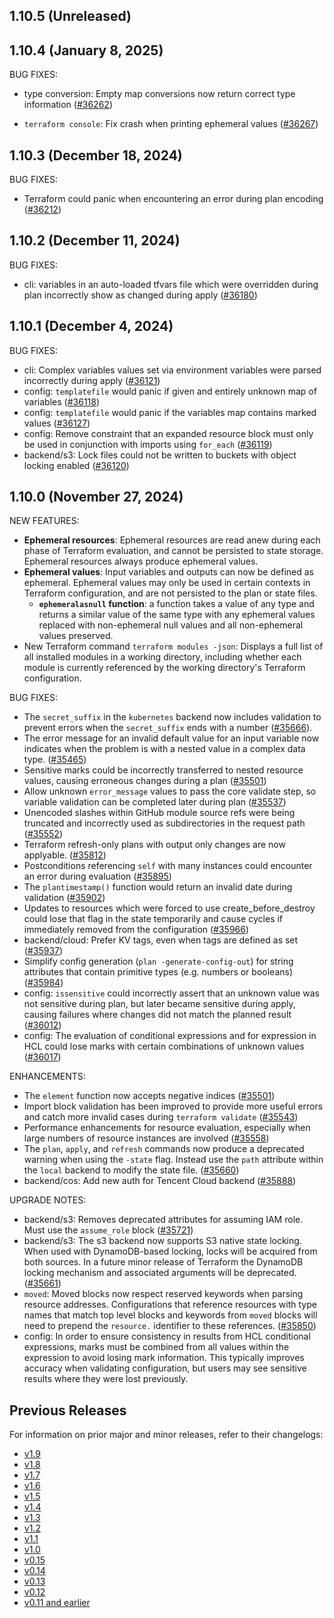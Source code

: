 ## 1.10.5 (Unreleased)

## 1.10.4 (January 8, 2025)


BUG FIXES:

* type conversion: Empty map conversions now return correct type information ([#36262](https://github.com/hashicorp/terraform/issues/36262))

* `terraform console`: Fix crash when printing ephemeral values ([#36267](https://github.com/hashicorp/terraform/issues/36267))


## 1.10.3 (December 18, 2024)

BUG FIXES:
- Terraform could panic when encountering an error during plan encoding ([#36212](https://github.com/hashicorp/terraform/issues/36212))

## 1.10.2 (December 11, 2024)

BUG FIXES:
- cli: variables in an auto-loaded tfvars file which were overridden during plan incorrectly show as changed during apply ([#36180](https://github.com/hashicorp/terraform/issues/36180))

## 1.10.1 (December 4, 2024)

BUG FIXES:
- cli: Complex variables values set via environment variables were parsed incorrectly during apply ([#36121](https://github.com/hashicorp/terraform/issues/36121))
- config: `templatefile` would panic if given and entirely unknown map of variables ([#36118](https://github.com/hashicorp/terraform/issues/36118))
- config: `templatefile` would panic if the variables map contains marked values ([#36127](https://github.com/hashicorp/terraform/issues/36127))
- config: Remove constraint that an expanded resource block must only be used in conjunction with imports using `for_each` ([#36119](https://github.com/hashicorp/terraform/issues/36119))
- backend/s3: Lock files could not be written to buckets with object locking enabled ([#36120](https://github.com/hashicorp/terraform/issues/36120))

## 1.10.0 (November 27, 2024)

NEW FEATURES:
 - **Ephemeral resources**: Ephemeral resources are read anew during each phase of Terraform evaluation, and cannot be persisted to state storage. Ephemeral resources always produce ephemeral values.
 - **Ephemeral values**: Input variables and outputs can now be defined as ephemeral. Ephemeral values may only be used in certain contexts in Terraform configuration, and are not persisted to the plan or state files.
    - **`ephemeralasnull` function**: a function takes a value of any type and returns a similar value of the same type with any ephemeral values replaced with non-ephemeral null values and all non-ephemeral values preserved.
 - New Terraform command `terraform modules -json`: Displays a full list of all installed modules in a working directory, including whether each module is currently referenced by the working directory's Terraform configuration.

BUG FIXES:

- The `secret_suffix` in the `kubernetes` backend now includes validation to prevent errors when the `secret_suffix` ends with a number ([#35666](https://github.com/hashicorp/terraform/pull/35666)).
- The error message for an invalid default value for an input variable now indicates when the problem is with a nested value in a complex data type. ([#35465](https://github.com/hashicorp/terraform/issues/35465))
- Sensitive marks could be incorrectly transferred to nested resource values, causing erroneous changes during a plan ([#35501](https://github.com/hashicorp/terraform/issues/35501))
- Allow unknown `error_message` values to pass the core validate step, so variable validation can be completed later during plan
  ([#35537](https://github.com/hashicorp/terraform/issues/35537))
- Unencoded slashes within GitHub module source refs were being truncated and incorrectly used as subdirectories in the request path ([#35552](https://github.com/hashicorp/terraform/issues/35552))
- Terraform refresh-only plans with output only changes are now applyable. ([#35812](https://github.com/hashicorp/terraform/issues/35812))
- Postconditions referencing `self` with many instances could encounter an error during evaluation ([#35895](https://github.com/hashicorp/terraform/issues/35895))
- The `plantimestamp()` function would return an invalid date during validation ([#35902](https://github.com/hashicorp/terraform/issues/35902))
- Updates to resources which were forced to use create_before_destroy could lose that flag in the state temporarily and cause cycles if immediately removed from the configuration ([#35966](https://github.com/hashicorp/terraform/issues/35966))
- backend/cloud: Prefer KV tags, even when tags are defined as set ([#35937](https://github.com/hashicorp/terraform/pull/35937))
- Simplify config generation (`plan -generate-config-out`) for string attributes that contain primitive types (e.g. numbers or booleans) ([#35984](https://github.com/hashicorp/terraform/pull/35984))
- config: `issensitive` could incorrectly assert that an unknown value was not sensitive during plan, but later became sensitive during apply, causing failures where changes did not match the planned result ([#36012](https://github.com/hashicorp/terraform/issues/36012))
- config: The evaluation of conditional expressions and for expression in HCL could lose marks with certain combinations of unknown values ([#36017](https://github.com/hashicorp/terraform/issues/36017))


ENHANCEMENTS:

- The `element` function now accepts negative indices ([#35501](https://github.com/hashicorp/terraform/issues/35501))
- Import block validation has been improved to provide more useful errors and catch more invalid cases during `terraform validate` ([#35543](https://github.com/hashicorp/terraform/issues/35543))
- Performance enhancements for resource evaluation, especially when large numbers of resource instances are involved ([#35558](https://github.com/hashicorp/terraform/issues/35558))
- The `plan`, `apply`, and `refresh` commands now produce a deprecated warning when using the `-state` flag. Instead use the `path` attribute within the `local` backend to modify the state file. ([#35660](https://github.com/hashicorp/terraform/issues/35660))
- backend/cos: Add new auth for Tencent Cloud backend ([#35888](https://github.com/hashicorp/terraform/pull/35888))


UPGRADE NOTES:

- backend/s3: Removes deprecated attributes for assuming IAM role. Must use the `assume_role` block ([#35721](https://github.com/hashicorp/terraform/issues/35721))
- backend/s3: The s3 backend now supports S3 native state locking. When used with DynamoDB-based locking, locks will be acquired from both sources. In a future minor release of Terraform the DynamoDB locking mechanism and associated arguments will be deprecated. ([#35661](https://github.com/hashicorp/terraform/issues/35661))
- `moved`: Moved blocks now respect reserved keywords when parsing resource addresses. Configurations that reference resources with type names that match top level blocks and keywords from `moved` blocks will need to prepend the `resource.` identifier to these references. ([#35850](https://github.com/hashicorp/terraform/issues/35850))
- config: In order to ensure consistency in results from HCL conditional expressions, marks must be combined from all values within the expression to avoid losing mark information. This typically improves accuracy when validating configuration, but users may see sensitive results where they were lost previously.

## Previous Releases

For information on prior major and minor releases, refer to their changelogs:

- [v1.9](https://github.com/hashicorp/terraform/blob/v1.9/CHANGELOG.md)
- [v1.8](https://github.com/hashicorp/terraform/blob/v1.8/CHANGELOG.md)
- [v1.7](https://github.com/hashicorp/terraform/blob/v1.7/CHANGELOG.md)
- [v1.6](https://github.com/hashicorp/terraform/blob/v1.6/CHANGELOG.md)
- [v1.5](https://github.com/hashicorp/terraform/blob/v1.5/CHANGELOG.md)
- [v1.4](https://github.com/hashicorp/terraform/blob/v1.4/CHANGELOG.md)
- [v1.3](https://github.com/hashicorp/terraform/blob/v1.3/CHANGELOG.md)
- [v1.2](https://github.com/hashicorp/terraform/blob/v1.2/CHANGELOG.md)
- [v1.1](https://github.com/hashicorp/terraform/blob/v1.1/CHANGELOG.md)
- [v1.0](https://github.com/hashicorp/terraform/blob/v1.0/CHANGELOG.md)
- [v0.15](https://github.com/hashicorp/terraform/blob/v0.15/CHANGELOG.md)
- [v0.14](https://github.com/hashicorp/terraform/blob/v0.14/CHANGELOG.md)
- [v0.13](https://github.com/hashicorp/terraform/blob/v0.13/CHANGELOG.md)
- [v0.12](https://github.com/hashicorp/terraform/blob/v0.12/CHANGELOG.md)
- [v0.11 and earlier](https://github.com/hashicorp/terraform/blob/v0.11/CHANGELOG.md)
